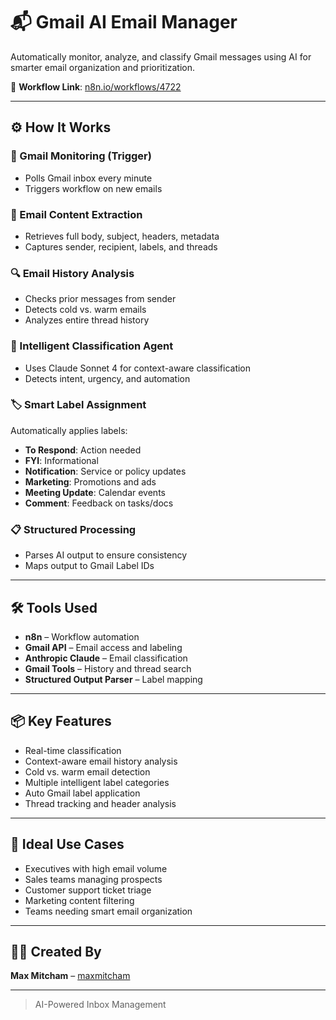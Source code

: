 
# 📬 Gmail AI Email Manager

Automatically monitor, analyze, and classify Gmail messages using AI for smarter email organization and prioritization.

🔗 **Workflow Link**: [n8n.io/workflows/4722](https://n8n.io/workflows/4722-gmail-ai-email-manager/)

---

## ⚙️ How It Works

### 📧 Gmail Monitoring (Trigger)
- Polls Gmail inbox every minute
- Triggers workflow on new emails

### 📖 Email Content Extraction
- Retrieves full body, subject, headers, metadata
- Captures sender, recipient, labels, and threads

### 🔍 Email History Analysis
- Checks prior messages from sender
- Detects cold vs. warm emails
- Analyzes entire thread history

### 🤖 Intelligent Classification Agent
- Uses Claude Sonnet 4 for context-aware classification
- Detects intent, urgency, and automation

### 🏷️ Smart Label Assignment
Automatically applies labels:
- **To Respond**: Action needed
- **FYI**: Informational
- **Notification**: Service or policy updates
- **Marketing**: Promotions and ads
- **Meeting Update**: Calendar events
- **Comment**: Feedback on tasks/docs

### 📋 Structured Processing
- Parses AI output to ensure consistency
- Maps output to Gmail Label IDs

---

## 🛠️ Tools Used

- **n8n** – Workflow automation
- **Gmail API** – Email access and labeling
- **Anthropic Claude** – Email classification
- **Gmail Tools** – History and thread search
- **Structured Output Parser** – Label mapping

---

## 📦 Key Features

- Real-time classification
- Context-aware email history analysis
- Cold vs. warm email detection
- Multiple intelligent label categories
- Auto Gmail label application
- Thread tracking and header analysis

---

## 🚀 Ideal Use Cases

- Executives with high email volume
- Sales teams managing prospects
- Customer support ticket triage
- Marketing content filtering
- Teams needing smart email organization

---

## 👨‍💻 Created By

**Max Mitcham** – [maxmitcham](https://n8n.io/workflows/4722-gmail-ai-email-manager/)

---

> AI-Powered Inbox Management
